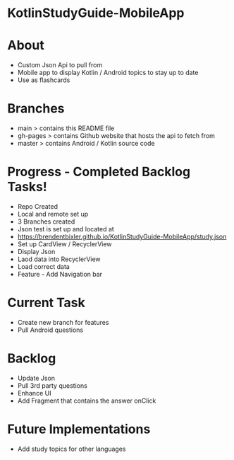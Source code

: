 # KotlinStudyGuide-MobileApp

# About
- Custom Json Api to pull from
- Mobile app to display Kotlin / Android topics to stay up to date
- Use as flashcards

# Branches
- main > contains this README file
- gh-pages > contains Github website that hosts the api to fetch from
- master > contains Android / Kotlin source code 

# Progress - Completed Backlog Tasks!
- Repo Created
- Local and remote set up
- 3 Branches created
- Json test is set up and located at 
- https://brendentbixler.github.io/KotlinStudyGuide-MobileApp/study.json
- Set up CardView / RecyclerView
- Display Json
- Laod data into RecyclerView
- Load correct data
- Feature - Add Navigation bar

# Current Task
- Create new branch for features
- Pull Android questions

# Backlog
- Update Json
- Pull 3rd party questions
- Enhance UI
- Add Fragment that contains the answer onClick

# Future Implementations
- Add study topics for other languages
